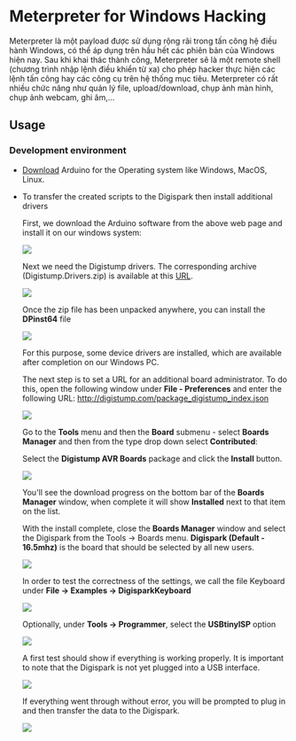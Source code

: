 # Meterpreter for Windows Hacking
Meterpreter là một payload được sử dụng rộng rãi trong tấn công hệ điều hành Windows, có thể áp dụng trên hầu hết các phiên bản của Windows hiện nay. Sau khi khai thác thành công, Meterpreter sẽ là một remote shell (chương trình nhập lệnh điều khiển từ xa) cho phép hacker thực hiện các lệnh tấn công hay các công cụ trên hệ thống mục tiêu. Meterpreter có rất nhiều chức năng như quản lý file, upload/download, chụp ảnh màn hình, chụp ảnh webcam, ghi âm,... 

## Usage
### Development environment
+ [Download](https://www.arduino.cc/en/Main/Software) Arduino for the Operating system like Windows, MacOS, Linux.
+ To transfer the created scripts to the Digispark then install additional drivers
  
  First, we download the Arduino software from the above web page and install it on our windows system:

  ![](https://lh3.googleusercontent.com/odj2U1ZQrqD0mXpMmzRnUz8sdHXRNaIFaKeDKAzboqmRuINsPhK9kauyg5GbwK3PL8E2eTQS1u8MEcdFYbP0_RFnmhhYeprgAuGv-IRE3GnpFXvmxgH_x4NjyJpoP6EKgOocICp-wYOpjVnxTmEgZhCKhvykSKydKFoeD7OkCnbGxq5G-Unsko4QSqxCFPvkgnv94ByGR4mVkItIFKGWLtxZBmj_SvzBEap0UgRg14JEnNTX76lN3_9T-g9LEMmWOMrNNCyoG3O6QP9tdz04KdizNB68qVSQyfkCPlg6PmKKZutRyZ-usyT4x2tT3IGxK0hSVDEyaPh0xQks1jpGNBJokvf-dvZkXL3lSvfxKLjhBpBWwDSwxDAXMJ3TeWVhaCLo7bkVg3hL-_a74j2GeS46cytNnNVRQUURRxKcKSWChDVEeGijhioYnzlRaGDDPJXZmj5tBM73gHQ2m8I2fFmLXituny6q_nJrRvZqKq3yPL2K0jNS1AjwpN1zJDyZd-kMFMD-jypf5FTTykm2GzVOgB6itKL6sjKWW4MwB4KSafb8nW6CFoQQzWTfMjXVVIXPPDAVvXUTizcPpS3V033MfojMgv3o_yH6xyboAEzdWRLtR2HQpChE9MztUm8NbVi_GVFA0ZuxpHv8gywL47bs1rCdQe1n_CGA7pbzrZvbUElFvdOZicoL1jmPnZS0D6qQYCIEFdsk7Pzz=w1024-h341-no)
  
  Next we need the Digistump drivers. The corresponding archive (Digistump.Drivers.zip) is available at this [URL](https://github.com/digistump/DigistumpArduino/releases).

  ![](https://lh3.googleusercontent.com/4JamgKF5LAgKJujv7s1YalKtlG7RgfzAxyA8KynH7D08FRFtFKfk0dLucagdS5-9JPFzaoBH0LeDhy8cO91JsrPG3h2IiXnSKGLUQy4MkiboUyI_HqCEXG4KepFjkRSwvfSI4DYxztM1U0tkd0xSEZWBvLqCAzkpEWAIETzype2bcCHiG9hna3VtcaXy-bM6AnSJgUWsBdSL1VDSwle6XTI10hKhX-psAEfoHbRu8C6XkWRB5pJaO_9tYsD_OH81aUtUYmS2NxOnu5myXm98yccJpoEcPqb_i9sNYQhEc7J9o3CSfXHGtjvE4bqz1Ru7d4hw6EWXAbI3NMZz65qMaPjm8Y2VLnpSKgxw3dXCy70qSHm-ro8EuTH-Ez6DiqdLwMIF4xe1zoLcIcTUkLzOv8OwLYUyeJY0IKHowWSrgtELDvkdIPEVnpAYYH02hfBclwHiTsg5rXRqKaXRgB5nEcpSKu5tdTe5sS8s3KfK1nmv0n2qfj9JHvnrAclxVUSOYjZVk700QIrgxbfzw2eqFIO2NzsImRt40s6GqD_ngVvp4PhJdpaI4Ldgid3vYdRw0OpLZdgp3iU1yJJklgJKOc317J20rLLERDi-vTj413EMa15DfG13obOYXv2DI6OGVZAowrH6TxL7Y52mFgc2HZnjbxjhRpNj1ZLoFx-JRI2vwUxILJUykJvZHMrOqme25A4sOA58al4-WE35=w1003-h606-no)
  
  Once the zip file has been unpacked anywhere, you can install the **DPinst64** file 
  
  ![](https://lh3.googleusercontent.com/239Tk__diAbUZ224zlnYHkFOr1zhSJ0mXUgpZkbawvuB1fi6klzm0gqO64wMx9JaWyb7shZ19urM6pJ4pM3l8HzzSrQvNWJyYUhbcty44oQzxxm_5Q0lPtb8yH9WqYbtxI5czW_d21_14dBS2Z-pGCpMrhCAWVwDCEZD6x9kuUhryH3qbEalof91eiDRL4HQ6FwkDrKFl6IdsM6cEiH_1dsSqssQIBr_B8Rn3eeoqhHXW93URrbcbxUW40Glp58mK4taBYXdeam63f2PGC1Q092PtTuePj01Tav1D8I9Gpd8PSgI9kJzGyQzoGXuXpxhyzyJUzZvXINgL1TBd0gV0IuOYaBplKaUqFVEbTE1L7VqJZYf1qwgtNygKxma10Knb3FTsbC9-BYfiNohHl6K4zTqfmKPlM7QbRgwc9xWfOAeiQpRmtNEJm_Xyl2EvnhHDlPC0rYY3o5Y15o5JwRKivTjq-USO_rGoku4843U5mJhEMr1l9r0xBtow0sqbvmdFhKebkuqBfNUVaFe-EKLXnEgnxfkcH0BY7bx9VKK1ML2BjALtyMrxMqXaxay9rxTsczUEK8RfzJp8jJq2lAH5VEeovjyGsoUhVeTdKiF15v8SG90V8-kiiJVoqmEUy4vwfhVc4dWZKi2guBz5tbUhNlbRFqLdpKTZ4Dj7TIFTRu_fCSKX4RmnoGWnsWcihDYciZMNfd-JyCAcku5=w621-h392-no)
  
  For this purpose, some device drivers are installed, which are available after completion on our Windows PC.
  
  The next step is to set a URL for an additional board administrator. To do this, open the following window under **File - Preferences** and enter the following URL: http://digistump.com/package_digistump_index.json

  ![](https://lh3.googleusercontent.com/1LgNZBzb_481qEJtQFGN0Xwrz6klXFNwTJIkWo_pTpyy4u6meC_fDAaYot9aUoCBKLAg_1Bv8cL2jSkE-iMC2-ZUo1Co1Gxai4gciRHzMjy6Y2VeP87Wu4UFrqE3-usxrsgOsdDrb7R2-YUpIAC9tck9a6sjCZibykLFT-PXL4qQ8eRtSY6R07Xl1z9EZJIVVMc9VoIkQm1nypkVjHd-Sxsy-RrBIXMl4jsO6-H2R_Jn37fycuyPwRyfWfCrf1I8YuEaIMZrwbvcbAO4JIN5xBOROv9AiDE2fMckjJNBH83XPJQksmoWCPO00Mp7ctPwm4SgtR0rbi3QMYY11uyxLHuxRukTMLdwwqPtHO9FgstUAIiLFE0GyfdU4xekWtX-Loi1LT6MytDNNZkhnoS1rDOKbZv75XNwrgXhLpcOUrDGcY5SJpynIbDQPUF_GmkEoVyruANafm6E2D4SFkYTjUxvIIvsTMETB2PrROE_OqflutB7I_S079tcb4U98ElyFBpwCmgCKj_WYWlHbMCjsWpoayMSlG3zRtRns6nMVJXEsVeay73VOXsPuCkciT-hLjp7QyrW2IsPH8JqXjsErIbGrvCMhjf8U5T3qn7rtlRLii1sz5qWGhkW1NTKSJZkoYEJ7n4RIBLP_pdpFlBZIXpQhfVNVmYqayxvsANZbKA6ltI9v7kMR4aTeJaPoBCZAZv2VAuq_Y7Y9Ba8=w734-h481-no)
  
  Go to the **Tools** menu and then the **Board** submenu - select **Boards Manager** and then from the type drop down select **Contributed**:
  
  Select the **Digistump AVR Boards** package and click the **Install** button.
  
  ![](https://lh3.googleusercontent.com/igYWRh-AHoOM9vHI9GEF74JYblzpXknu8YOhofIRY80gUgLUU28hQOyt3_xWxv2gXV5wRjxloHPvhjJ0az1Ya7-CCf4JVcJZe355BnpWiNMwiFte0fwJnwxfcwiyMtpTRY7NVF7q0nfVhcddDPvElWU9yi2wl1-EC5BsbOlVK3w9vxcRECpbgw91F3lRfNdGAq6oqPf2VyrBUJKCe9-Rm7nrbm4zcd8a_-F1xqykfhavPlK6jw8ZF2Dk_YiEgeMisLwfCBWJ3aCVTOE4t6iYElHDu3AtQvdozQVcM9kOqqJFC8EY-JWrKNlkyPGizdyq9AymmXzcXcH-Bw01G5o4uZiXgGvgub5zL8qE-gFxyWRIOQ5QyaWIPU81U5Qo9KV_lLXNROwCB0OCaHUl8iJ7HuMnOqSN_hs8KeiA5n-EvR8AkGl-znD0ylX3Udl5COElB_ZZodKR2VuNn5um3mIpSuR4XP-JmcwDOeYplHtwI7oh43xIOoEQnFiXiGVINbBl49xg-MFOcybBxSyKGRH0s_F0WAIzHBBYz877gfbGNhrVpa_tc-GwZsYITqcolgkonVlGh_03bwg4pMUXCpJtv8WcY82VAVtq0GJjj4LSVV3C-BqTJ4PqGUwVPNUShM7xS1E6p-s_MhLGxMR_cjXJ9-92NK_MqCUAcHSJ9dkoXEsqUnVvimD2wq1XMSBEXOXpHJAlcIw4Lm1NFrGP=w867-h570-no)
  
  You'll see the download progress on the bottom bar of the **Boards Manager** window, when complete it will show **Installed** next to that item on the list.
    
  With the install complete, close the **Boards Manager** window and select the Digispark from the Tools → Boards menu. **Digispark (Default - 16.5mhz)** is the board that should be selected by all new users.
  
  ![](https://lh3.googleusercontent.com/F0ecBkr_4FhgdVQdYCNMn3xAw29gAFKhHNIV5JoPbO5s2oZNaeSCX4iQ8cirlpwed78xCUjDyrStlgWaTJBjH_nXfN9zHY4D0TnEhFHLt8sRJ7sqRZnMGqSaSEOvt3PyebiL7Nrzevhst7hbH4dbGQhSfTrPZFhAc7KwK239kHM_uLrDBE1OGJ_pvxDlGj_3Qo6_YO8gShAM5gEhdzOL6wA7fYC-6FiddklW5qQCT29tm73rrO3aBTsGASdtSY8WMNEkXL4EdZzMCjNxHDeZOiX6mlJvYZAiNQwkBtloXrbjmNpOBo6GCkD-gDEU7fcOVaiUcoVwIki5QRVup4efb8R0T-JvTmZZ_iJIU0PfM1kZyXGW5shvT_Fctb4YBg8CXw7RKV88q_N_fSxbchurkNwARRIirUDVtkoCe7jFlDKSkCAuXPm3lvMmjsvL5WWjuS5keZ6DnEeMdPbbxFQLn3Hodr5QweJmoRQGRZ0fS3E7cv41Otf1C8Dw738f2oCj0OxbSr3NFT7vtP7Ci1Ks5ELSvNNGtsWEV1VWmIxd7AIgJBxmZEfWQI0u2kji2xJ9O1-L8gacxOJ_wrIojrGV2NeVtJCkj99owQFAAl_licQDluoccGzLxN3f6JLABP-tsREoyujegrtJpHCVjCLWHrra9kwVrE10Gu0aBOYLwSe363nJoknZxHrwUGb8qKf_M6mI94xjRvaP5Buj=w683-h587-no)
  
  In order to test the correctness of the settings, we call  the file Keyboard under **File -> Examples -> DigisparkKeyboard**
   
  ![](https://lh3.googleusercontent.com/2TjdKJIvuMa7uSXPUUVrhfS66btEI6NR8I9XEMq_hPCi7pRYlVzhp3b9XPF5YwvsR0u9apcbuOnjc4kk7-3szQza3lQY75SINnDsnE9Gyjwsxqdg_VK3VC4b6LIYveD2dD33S7Z9tmSSk8-kc0ydVjRuXSwVOThYXiKOwXOR6-TdtyspKBQJzY893fopGZOlZcZ86H-wAQLSpmRg5RV0NFwrKRm6EBNeQb5WGWxv7pFLmxVyT7Gugx6FJkcfuNYTqCGiu7v5Bb5BUwzfZSiZgrnzBxA6JcvUamlx4Zmg02tqJzXXnBOxPRgBwCJMgNAgTd11CWYqKh5NdbGES9PGvTFXuyDwpcZvDbatX5mHN4XuROa3ZZAmC0QG_GIDnl0faqa2-sIlpUKf5u_G4mK3hGpwcMnpyFhG4E-OD4lIm5EmMVOJZbJf9IBRKsivV_atry3t4JpfRMTCN7sa1-SwGBverOUgtBpZrpIs84h-p8yWC6Q4vB9cU6xvFc4JoI8VXWNH3_tW62aChh4JI0OwFqq6oXFM0MYtItv5dT6GTJJe5HQNoImfBQs1S951EGMLQvdwgu20WGtNZvEbcuHuM8n7ZGMjPcnQ-0WCdKNoMka89RxGsTpCAHrYK1MBoCgmHMaaj7eG5sHlHFAh_bJnPnWkpiG0pPQA82oWSTs5794UzWuXEIaZW5UkE8vkr8VAp3cbvC8ItjYInpQO=s300-no)
   
  Optionally, under **Tools -> Programmer**, select the **USBtinyISP** option
  
  ![](https://lh3.googleusercontent.com/mWS2YCrw_En94qSDm5jZkERppwahbrEFMOspPFKGP3y-9o2sS5kc3ae-LUrExlXAwA_c0v6ETRDWkDna0eYpZjlJ6E1WJ8Ec709QohjJZzjbwp46IIA9jubgQGKWsCH_rVNp1BdAlSUZDAsQTY4FlvMBzpYARliSFJOtJz50Yg9GMmq0ZrvsiCTBy0nczhbUvE-PXFSWccjhGfjWF43_yq6NDy3pEIm4RhQW_C-1bDeAIgDKaVofZDNWx-C_ebWLEBhSo0cx_MZWyv7qkU0WCZkLrApWveN05TM-L7kwR3KR3OF5xTvrku1nQwrwjytQtLvsLPFUW5SCh6IBPP7A0EjW8lR3WxpWfA0NaE6rE3V7m--9qp6El9C9WVh33Qc0t6sC8s_28_J0orZ5EMjCzz7v3bvWj_YzE-qomXINx8WWxrx-vlZWOz9i0i5CFIpXwqBLzrmMaRgSWQqPjKRIm5RC6IWOjz2KqzuIRQ9Y9mOX5gewxgKuzen_wrlJhYhCc3NxnhZrSQRCmjN9RSg41b9Pv57nlYx2WE4m3sYkOkor9gM2xYUkhqSeUtwb5568v3_mBgua0aK_w_2Esz40vegoujhYqe_XYV4Nn4kfmY95S0nwdgmtyD0XKv3bpslKdzpUIxIUcbCujw8LutfncV0Q6j-gvFiB4R0c_6yWGyn0YT99WvmPNZ3efSJNRjkPEzR_mSXyCxhHXS8F=w300-h209-no)
  
  A first test should show if everything is working properly. It is important to note that the Digispark is not yet plugged into a USB interface. 

  ![](https://lh3.googleusercontent.com/Mx3W28Hi5DxPf0Q8NWbSCz6FODYXOGHafD-pra0GGlFebEJJ8ry19by3VCv-ekiHInVmK-aiMoNRugclFZ-a-3A2jdQcwyMtJjYDLFHAsvKYi8V2eSMqyHpJ-syV4IynN1WaJqf6NBzwUg8MNwjGMXhOLpJPQfIoV7v6PisrrIjF0tW8mxE4TeVTbFoatgLthR-sr5WMTfmzK0gqKqfX_pQ002s23Jo4dgPPahzFm4WojFsnBsahJteTl92rQlKIbJnwd304JpkCip2ibHHhSaTZeFsMWPuQVu18dfcjSZGAoJfHGhaEdaIL_fGqXjmbmlk6kdYudl9Sxn66oISA7XqjpSbdRmVRdPeSCWa5EVkQ7g5n6oW44ox7jSGgDsr3Pwv51TTupo1IS0l37l_Hj8xWHD16-v3EF19a5LQak_GVgPmC5U4wwzwHpNdwkKk16KuHM2xH3Y5Dii2oz9eug-QwUEILyYShVwoiNUp0G2o5oYHIcsCKtQoRrSxjcLeOf8RiIPu_Kqjfrj327PXypp4dbl4eNeVNOLAHPCAst16H1Sade6n3GMlilSbmW2fcg3XD98so8AjVxd1V7eIBm9ROwUaezS_hDHFC0Wbi1pdcAbx6rhgy5cXvNnwlU-IY08H_EVzgW3fziXvBd4vF-3DUnvuhmLAGjv8lIGR6vml_ItPAPF9romJRQS2eJVWPGEg7mEi2XAJ7qgZd=s300-no)
  
  If everything went through without error, you will be prompted to plug in and then transfer the data to the Digispark.
  
  ![](https://lh3.googleusercontent.com/iVUCSK2dUSJyv4Ugc9qsguinDsO1R12QwK63UjkKQV6oiPYxUyy_A5oglYFCM_Qk1WjItuKG6bdGT5OJaQHbKeiVqcXLYuQPWSt9Nxoob4FR8v1FjTaiux1-WS9qq20JJH-mrGhWygAq51D3QaLTfXb0AvRlE2VpXgsOSYVOdKIw4I6MAZcTnuY8pOG4QlDBCRy7MB1BJxX7132tksyVkVsAdIT8Vp-a8QaWWJ59FOb8ZntuTEVcoPLCjVA5LgM6ZjI7pU-AM3aesmT7vfCiW_lnCBMyvl4c3p1OMNSmIeZjD9DtjY6mJsiaORNr9P8FvgXiY9yLIXNKzUdMyFhv5nE7l0oUC7hF_Cu8MMwXHupjf8PsjSrRVhA8MKov4UoKwEOcAwU6EeXRTvCrqSnbjMtGnL0DEo2fr5m9pISqbwxBfIYrA7aNreKvN_21-d4gLEFq_Jb43T5ADLzPQEueOKW3lLwn7Dhlqz8q8cQ6n2PJCqTyR20rIELcpQ7Nwe1qff0Xc_fq0Hkenp6P5coSivQErKrRq9R2-WHoedSTnAFWy43Usrv2Fh2gB57XTFeI4OU1RdUJ4H7XKosjoYz7lBX5dJFsxOS3i4rioTGEVP7fSoBjWifvBny56crZPWJuvFfoNevqYnLk2fhJBhod6eYfbUG37GexcLvaIWkWTu63Oe-04wpJoRpFKNHoA0gC_ZsnxLLfg020wE4U=w250-h300-no)
 

